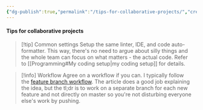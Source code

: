 ```yaml
---
{"dg-publish":true,"permalink":"/tips-for-collaborative-projects/","created":"","updated":""}
---
```



#### Tips for collaborative projects

> [!tip] Common settings
> Setup the same linter, IDE, and code auto-formatter. This way, there's no need to argue about silly things and the whole team can focus on what matters - the actual code. Refer to [[Programming#My coding setup\|my coding setup]] for details.

> [!info] Workflow
> Agree on a workflow if you can. I typically follow the [feature branch workflow](https://www.atlassian.com/git/tutorials/comparing-workflows/feature-branch-workflow). The article does a good job explaining the idea, but the tl;dr is to work on a separate branch for each new feature and not directly on master so you're not disturbing everyone else's work by pushing.